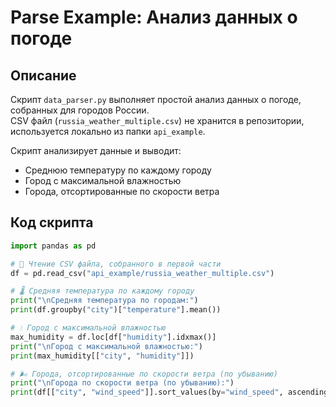 # Parse Example: Анализ данных о погоде

## Описание
Скрипт `data_parser.py` выполняет простой анализ данных о погоде, собранных для городов России.  
CSV файл (`russia_weather_multiple.csv`) не хранится в репозитории, используется локально из папки `api_example`.

Скрипт анализирует данные и выводит:
- Среднюю температуру по каждому городу  
- Город с максимальной влажностью  
- Города, отсортированные по скорости ветра

## Код скрипта

```python
import pandas as pd

# 📄 Чтение CSV файла, собранного в первой части
df = pd.read_csv("api_example/russia_weather_multiple.csv")

# 🌡 Средняя температура по каждому городу
print("\nСредняя температура по городам:")
print(df.groupby("city")["temperature"].mean())

# 💧 Город с максимальной влажностью
max_humidity = df.loc[df["humidity"].idxmax()]
print("\nГород с максимальной влажностью:")
print(max_humidity[["city", "humidity"]])

# 🌬 Города, отсортированные по скорости ветра (по убыванию)
print("\nГорода по скорости ветра (по убыванию):")
print(df[["city", "wind_speed"]].sort_values(by="wind_speed", ascending=False))

